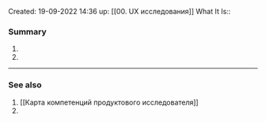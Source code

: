 Created: 19-09-2022 14:36
up: [[00. UX исследования]] 
What It Is::

### Summary
1. 
2. 
__________
### See also
1. [[Карта компетенций продуктового исследователя]]
2. 
